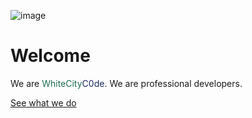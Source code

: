 ![image](/img/logo.png)

# Welcome

We are <span style="color: #1F6E56">WhiteCity</span><span style="color: #1D2D63">C0de</span>. We are professional developers.

<a class="btn btn-success" href="/2-about-us">See what we do</a>